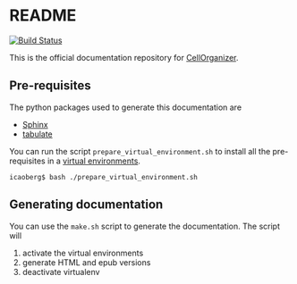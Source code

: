 # README
[![Build Status](http://developers.compbio.cs.cmu.edu:8080/buildStatus/icon?job=cellorganizer-docs-dev-glnx64)](http://developers.compbio.cs.cmu.edu:8080/job/cellorganizer-docs-dev-glnx64/)

This is the official documentation repository for [CellOrganizer](http://www.cellorganizer.org).

## Pre-requisites
The python packages used to generate this documentation are

* [Sphinx](http://www.sphinx-doc.org/en/stable/)
* [tabulate](https://pypi.python.org/pypi/tabulate)

You can run the script `prepare_virtual_environment.sh` to install all the pre-requisites in a [virtual environments](https://virtualenv.readthedocs.org/en/latest/).

```shell
icaoberg$ bash ./prepare_virtual_environment.sh
```

## Generating documentation
You can use the `make.sh` script to generate the documentation. The script will

1. activate the virtual environments
2. generate HTML and epub versions
3. deactivate virtualenv
